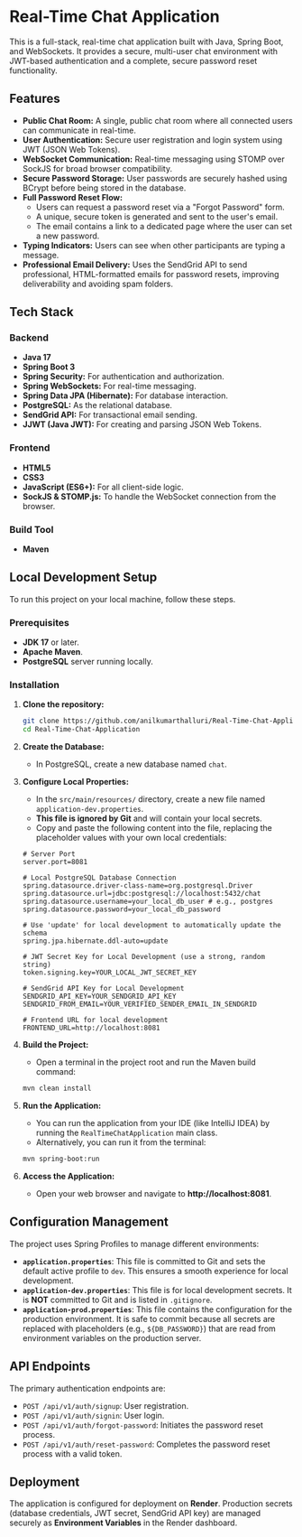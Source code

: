 # Real-Time Chat Application

This is a full-stack, real-time chat application built with Java, Spring Boot, and WebSockets. It provides a secure, multi-user chat environment with JWT-based authentication and a complete, secure password reset functionality.

## Features

- **Public Chat Room:** A single, public chat room where all connected users can communicate in real-time.
- **User Authentication:** Secure user registration and login system using JWT (JSON Web Tokens).
- **WebSocket Communication:** Real-time messaging using STOMP over SockJS for broad browser compatibility.
- **Secure Password Storage:** User passwords are securely hashed using BCrypt before being stored in the database.
- **Full Password Reset Flow:**
    - Users can request a password reset via a "Forgot Password" form.
    - A unique, secure token is generated and sent to the user's email.
    - The email contains a link to a dedicated page where the user can set a new password.
- **Typing Indicators:** Users can see when other participants are typing a message.
- **Professional Email Delivery:** Uses the SendGrid API to send professional, HTML-formatted emails for password resets, improving deliverability and avoiding spam folders.

## Tech Stack

### Backend
- **Java 17**
- **Spring Boot 3**
- **Spring Security:** For authentication and authorization.
- **Spring WebSockets:** For real-time messaging.
- **Spring Data JPA (Hibernate):** For database interaction.
- **PostgreSQL:** As the relational database.
- **SendGrid API:** For transactional email sending.
- **JJWT (Java JWT):** For creating and parsing JSON Web Tokens.

### Frontend
- **HTML5**
- **CSS3**
- **JavaScript (ES6+):** For all client-side logic.
- **SockJS & STOMP.js:** To handle the WebSocket connection from the browser.

### Build Tool
- **Maven**

## Local Development Setup

To run this project on your local machine, follow these steps.

### Prerequisites

- **JDK 17** or later.
- **Apache Maven**.
- **PostgreSQL** server running locally.

### Installation

1.  **Clone the repository:**
    ```sh
    git clone https://github.com/anilkumarthalluri/Real-Time-Chat-Application.git
    cd Real-Time-Chat-Application
    ```

2.  **Create the Database:**
    - In PostgreSQL, create a new database named `chat`.

3.  **Configure Local Properties:**
    - In the `src/main/resources/` directory, create a new file named `application-dev.properties`.
    - **This file is ignored by Git** and will contain your local secrets.
    - Copy and paste the following content into the file, replacing the placeholder values with your own local credentials:

    ```properties
    # Server Port
    server.port=8081

    # Local PostgreSQL Database Connection
    spring.datasource.driver-class-name=org.postgresql.Driver
    spring.datasource.url=jdbc:postgresql://localhost:5432/chat
    spring.datasource.username=your_local_db_user # e.g., postgres
    spring.datasource.password=your_local_db_password

    # Use 'update' for local development to automatically update the schema
    spring.jpa.hibernate.ddl-auto=update

    # JWT Secret Key for Local Development (use a strong, random string)
    token.signing.key=YOUR_LOCAL_JWT_SECRET_KEY

    # SendGrid API Key for Local Development
    SENDGRID_API_KEY=YOUR_SENDGRID_API_KEY
    SENDGRID_FROM_EMAIL=YOUR_VERIFIED_SENDER_EMAIL_IN_SENDGRID

    # Frontend URL for local development
    FRONTEND_URL=http://localhost:8081
    ```

4.  **Build the Project:**
    - Open a terminal in the project root and run the Maven build command:
    ```sh
    mvn clean install
    ```

5.  **Run the Application:**
    - You can run the application from your IDE (like IntelliJ IDEA) by running the `RealTimeChatApplication` main class.
    - Alternatively, you can run it from the terminal:
    ```sh
    mvn spring-boot:run
    ```

6.  **Access the Application:**
    - Open your web browser and navigate to **http://localhost:8081**.

## Configuration Management

The project uses Spring Profiles to manage different environments:

-   **`application.properties`**: This file is committed to Git and sets the default active profile to `dev`. This ensures a smooth experience for local development.
-   **`application-dev.properties`**: This file is for local development secrets. It is **NOT** committed to Git and is listed in `.gitignore`.
-   **`application-prod.properties`**: This file contains the configuration for the production environment. It is safe to commit because all secrets are replaced with placeholders (e.g., `${DB_PASSWORD}`) that are read from environment variables on the production server.

## API Endpoints

The primary authentication endpoints are:

-   `POST /api/v1/auth/signup`: User registration.
-   `POST /api/v1/auth/signin`: User login.
-   `POST /api/v1/auth/forgot-password`: Initiates the password reset process.
-   `POST /api/v1/auth/reset-password`: Completes the password reset process with a valid token.

## Deployment

The application is configured for deployment on **Render**. Production secrets (database credentials, JWT secret, SendGrid API key) are managed securely as **Environment Variables** in the Render dashboard.

